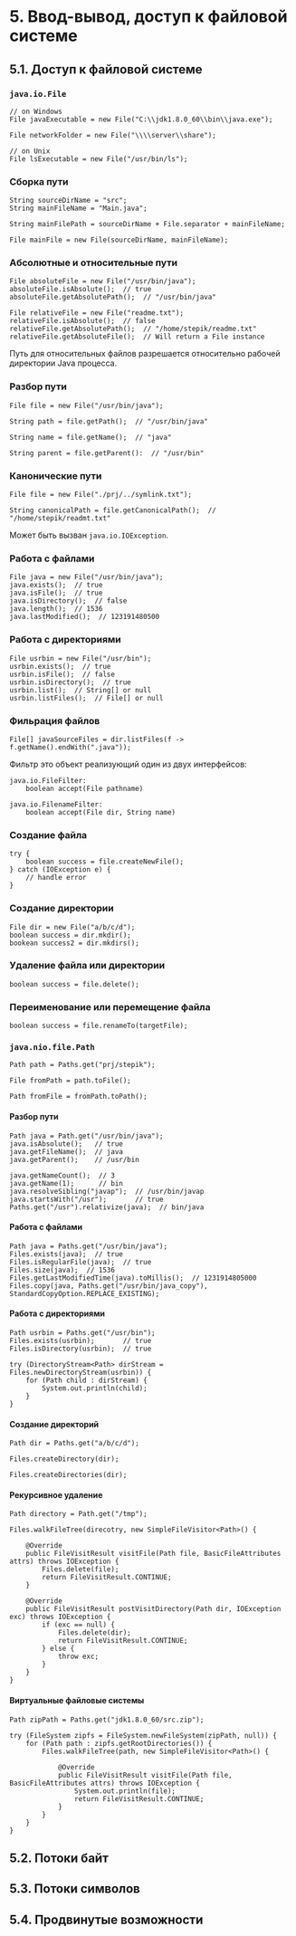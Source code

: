# 5. Ввод-вывод, доступ к файловой системе

## 5.1. Доступ к файловой системе

### `java.io.File`

```
// on Windows
File javaExecutable = new File("C:\\jdk1.8.0_60\\bin\\java.exe");

File networkFolder = new File("\\\\server\\share");

// on Unix
File lsExecutable = new File("/usr/bin/ls");
```

### Сборка пути

```
String sourceDirName = "src";
String mainFileName = "Main.java";

String mainFilePath = sourceDirName + File.separator + mainFileName;

File mainFile = new File(sourceDirName, mainFileName);
```

### Абсолютные и относительные пути

```
File absoluteFile = new File("/usr/bin/java");
absoluteFile.isAbsolute();  // true
absoluteFile.getAbsolutePath();  // "/usr/bin/java"
```

```
File relativeFile = new File("readme.txt");
relativeFile.isAbsolute();  // false
relativeFile.getAbsolutePath();  // "/home/stepik/readme.txt"
relativeFile.getAbsoluteFile();  // Will return a File instance
```

Путь для относительных файлов разрешается относительно рабочей директории Java процесса.

### Разбор пути

```
File file = new File("/usr/bin/java");

String path = file.getPath();  // "/usr/bin/java"

String name = file.getName();  // "java"

String parent = file.getParent():  // "/usr/bin"
```

### Канонические пути

```
File file = new File("./prj/../symlink.txt");

String canonicalPath = file.getCanonicalPath();  // "/home/stepik/readmt.txt"
```

Может быть вызван `java.io.IOException`.

### Работа с файлами

```
File java = new File("/usr/bin/java");
java.exists();  // true
java.isFile();  // true
java.isDirectory();  // false
java.length();  // 1536
java.lastModified();  // 123191480500
```

### Работа с директориями

```
File usrbin = new File("/usr/bin");
usrbin.exists();  // true
usrbin.isFile();  // false
usrbin.isDirectory();  // true
usrbin.list();  // String[] or null
usrbin.listFiles();  // File[] or null
```

### Фильрация файлов

```
File[] javaSourceFiles = dir.listFiles(f -> f.getName().endWith(".java"));
```

Фильтр это объект реализующий один из двух интерфейсов:

```
java.io.FileFilter:
    boolean accept(File pathname)

java.io.FilenameFilter:
    boolean accept(File dir, String name)
```

### Создание файла

```
try {
    boolean success = file.createNewFile();
} catch (IOException e) {
    // handle error
}
```

### Создание директории

```
File dir = new File("a/b/c/d");
boolean success = dir.mkdir();
bookean success2 = dir.mkdirs();
```

### Удаление файла или директории

```
boolean success = file.delete();
```

### Переименование или перемещение файла

```
boolean success = file.renameTo(targetFile);
```

### `java.nio.file.Path`

```
Path path = Paths.get("prj/stepik");

File fromPath = path.toFile();

Path fromFile = fromPath.toPath();
```

#### Разбор пути

```
Path java = Path.get("/usr/bin/java");
java.isAbsolute();   // true
java.getFileName();  // java
java.getParent();    // /usr/bin

java.getNameCount();  // 3
java.getName(1);      // bin
java.resolveSibling("javap");  // /usr/bin/javap
java.startsWith("/usr");       // true
Paths.get("/usr").relativize(java);  // bin/java
```

#### Работа с файлами

```
Path java = Paths.get("/usr/bin/java");
Files.exists(java);  // true
Files.isRegularFile(java);  // true
Files.size(java);  // 1536
Files.getLastModifiedTime(java).toMillis();  // 1231914805000
Files.copy(java, Paths.get("/usr/bin/java_copy"), StandardCopyOption.REPLACE_EXISTING);
```

#### Работа с директориями

```
Path usrbin = Paths.get("/usr/bin");
Files.exists(usrbin);       // true
Files.isDirectory(usrbin);  // true

try (DirectoryStream<Path> dirStream = Files.newDirectoryStream(usrbin)) {
    for (Path child : dirStream) {
        System.out.println(child);
    }
}
```

#### Создание директорий

```
Path dir = Paths.get("a/b/c/d");

Files.createDirectory(dir);

Files.createDirectories(dir);
```

#### Рекурсивное удаление

```
Path directory = Path.get("/tmp");

Files.walkFileTree(direcotry, new SimpleFileVisitor<Path>() {
    
    @Override
    public FileVisitResult visitFile(Path file, BasicFileAttributes attrs) throws IOException {
        Files.delete(file);
        return FileVisitResult.CONTINUE;
    }
    
    @Override
    public FileVisitResult postVisitDirectory(Path dir, IOException exc) throws IOException {
        if (exc == null) {
            Files.delete(dir);
            return FileVisitResult.CONTINUE;
        } else {
            throw exc;
        }
    }
}
```

#### Виртуальные файловые системы

```
Path zipPath = Paths.get("jdk1.8.0_60/src.zip");

try (FileSystem zipfs = FileSystem.newFileSystem(zipPath, null)) {
    for (Path path : zipfs.getRootDirectories()) {
        Files.walkFileTree(path, new SimpleFileVisitor<Path>() {
            
            @Override
            public FileVisitResult visitFile(Path file, BasicFileAttributes attrs) throws IOException {
                System.out.println(file);
                return FileVisitResult.CONTINUE;
            }
        }
    }
}
```

## 5.2. Потоки байт

## 5.3. Потоки символов

## 5.4. Продвинутые возможности